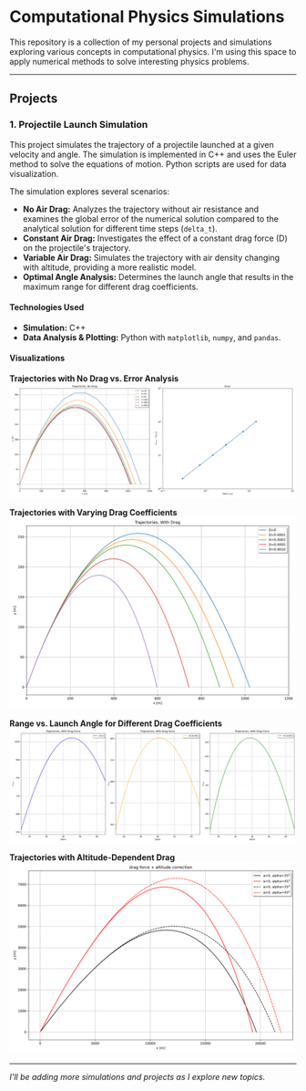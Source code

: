 # Computational Physics Simulations

This repository is a collection of my personal projects and simulations exploring various concepts in computational physics. I'm using this space to apply numerical methods to solve interesting physics problems.

---

## Projects

### 1. Projectile Launch Simulation

This project simulates the trajectory of a projectile launched at a given velocity and angle. The simulation is implemented in C++ and uses the Euler method to solve the equations of motion. Python scripts are used for data visualization.

The simulation explores several scenarios:

*   **No Air Drag:** Analyzes the trajectory without air resistance and examines the global error of the numerical solution compared to the analytical solution for different time steps (`delta_t`).
*   **Constant Air Drag:** Investigates the effect of a constant drag force (D) on the projectile's trajectory.
*   **Variable Air Drag:** Simulates the trajectory with air density changing with altitude, providing a more realistic model.
*   **Optimal Angle Analysis:** Determines the launch angle that results in the maximum range for different drag coefficients.

#### Technologies Used

*   **Simulation:** C++
*   **Data Analysis & Plotting:** Python with `matplotlib`, `numpy`, and `pandas`.

#### Visualizations

**Trajectories with No Drag vs. Error Analysis**
![Trajectories with No Drag](./projectile_launch/plots/no_drag_plot.png)

**Trajectories with Varying Drag Coefficients**
![Trajectories with Drag](./projectile_launch/plots/drag_plot.png)

**Range vs. Launch Angle for Different Drag Coefficients**
![Range vs. Angle](./projectile_launch/plots/drag_diff_angles_plot.png)

**Trajectories with Altitude-Dependent Drag**
![Altitude Drag Correction](./projectile_launch/plots/altitude_drag.png)

---

*I'll be adding more simulations and projects as I explore new topics.*